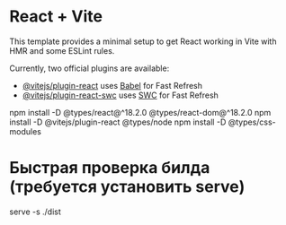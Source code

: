 # React + Vite

This template provides a minimal setup to get React working in Vite with HMR and some ESLint rules.

Currently, two official plugins are available:

- [@vitejs/plugin-react](https://github.com/vitejs/vite-plugin-react/blob/main/packages/plugin-react/README.md) uses [Babel](https://babeljs.io/) for Fast Refresh
- [@vitejs/plugin-react-swc](https://github.com/vitejs/vite-plugin-react-swc) uses [SWC](https://swc.rs/) for Fast Refresh


npm install -D @types/react@^18.2.0 @types/react-dom@^18.2.0
npm install -D @vitejs/plugin-react @types/node
npm install -D @types/css-modules

# Быстрая проверка билда (требуется установить serve)
serve -s ./dist